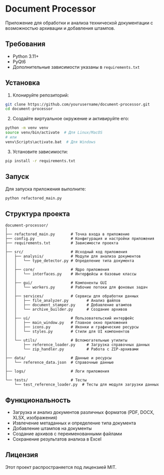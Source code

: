 # Document Processor

Приложение для обработки и анализа технической документации с возможностью архивации и добавления штампов.

## Требования

- Python 3.11+
- PyQt6
- Дополнительные зависимости указаны в `requirements.txt`

## Установка

1. Клонируйте репозиторий:
```bash
git clone https://github.com/yourusername/document-processor.git
cd document-processor
```

2. Создайте виртуальное окружение и активируйте его:
```bash
python -m venv venv
source venv/bin/activate  # Для Linux/MacOS
# или
venv\Scripts\activate.bat  # Для Windows
```

3. Установите зависимости:
```bash
pip install -r requirements.txt
```

## Запуск

Для запуска приложения выполните:

```bash
python refactored_main.py
```

## Структура проекта

```
document-processor/
│
├── refactored_main.py       # Точка входа в приложение
├── config.py                # Конфигурация и настройки приложения
├── requirements.txt         # Зависимости проекта
│
├── src/                     # Исходный код приложения
│   ├── analysis/            # Модули для анализа документов
│   │   └── type_detector.py # Определение типа документа
│   │
│   ├── core/                # Ядро приложения
│   │   └── interfaces.py    # Интерфейсы и базовые классы
│   │
│   ├── gui/                 # Компоненты GUI
│   │   └── workers.py       # Рабочие потоки для фоновых задач
│   │
│   ├── services/            # Сервисы для обработки данных
│   │   ├── file_analyzer.py        # Анализ файлов
│   │   ├── document_stamper.py     # Добавление штампов
│   │   └── archive_builder.py      # Создание архивов
│   │
│   ├── ui/                  # Пользовательский интерфейс
│   │   ├── main_window.py   # Главное окно приложения
│   │   ├── icons.py         # Иконки и графические ресурсы
│   │   └── styles.py        # Стили для UI компонентов
│   │
│   └── utils/               # Вспомогательные утилиты
│       ├── reference_loader.py     # Загрузка справочных данных
│       └── zip_handler.py          # Работа с ZIP-архивами
│
├── data/                    # Данные и ресурсы
│   └── reference_data.json  # Справочные данные
│
├── logs/                    # Логи приложения
│
└── tests/                   # Тесты
    └── test_reference_loader.py  # Тесты для модуля загрузки данных
```

## Функциональность

- Загрузка и анализ документов различных форматов (PDF, DOCX, XLSX, изображения)
- Извлечение метаданных и определение типа документа
- Добавление штампов на документы
- Создание архивов с переименованными файлами
- Сохранение результатов анализа в Excel

## Лицензия

Этот проект распространяется под лицензией MIT.
